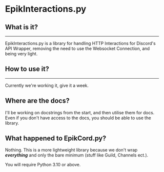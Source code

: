 # EpikInteractions.py
## What is it?
--------------
EpikInteractions.py is a library for handling HTTP Interactions for Discord's API Wrapper, removing the need to use the Websocket Connection, and being very light.

## How to use it?
------------------
Currently we're working it, give it a week.

## Where are the docs?
I'll be working on docstrings from the start, and then utilise them for docs. Even if you don't have access to the docs, you should be able to use the library.

## What happened to EpikCord.py?
Nothing. This is a more lightweight library because we don't wrap ***everything*** and only the bare minimum (stuff like Guild, Channels ect.).

You will require Python 3.10 or above.